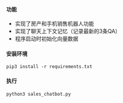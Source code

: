 #### 功能 
* 实现了房产和手机销售机器人功能
* 实现了聊天上下文记忆（记录最新的3条QA）
* 程序启动时初始化向量数据
#### 安装环境
```
pip3 install -r requirements.txt
```
#### 执行
```
python3 sales_chatbot.py
```